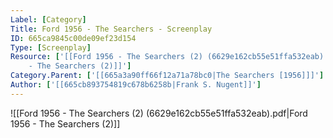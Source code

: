```yaml
---
Label: [Category]
Title: Ford 1956 - The Searchers - Screenplay
ID: 665ca9845c00de09ef23d154
Type: [Screenplay]
Resource: ['[[Ford 1956 - The Searchers (2) (6629e162cb55e51ffa532eab).pdf|Ford 1956
    - The Searchers (2)]]']
Category.Parent: ['[[665a3a90ff66f12a71a78bc0|The Searchers [1956]]]']
Author: ['[[665cb893754819c678b6258b|Frank S. Nugent]]']
---
```


![[Ford 1956 - The Searchers (2) (6629e162cb55e51ffa532eab).pdf|Ford 1956 - The Searchers (2)]]